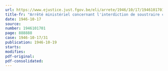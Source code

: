 ```yaml
---
url: https://www.ejustice.just.fgov.be/eli/arrete/1946/10/17/1946101701/justel
title-fr: "Arrêté ministériel concernant l'interdiction de soustraire certains produits ou marchandises à la circulation"
date: 1946-10-17
source:
number: 1946101701
page: 888888
case: 1946-10-17/31
publication: 1946-10-19
starts:
modifies:
pdf-original:
pdf-consolidated:
---
```


